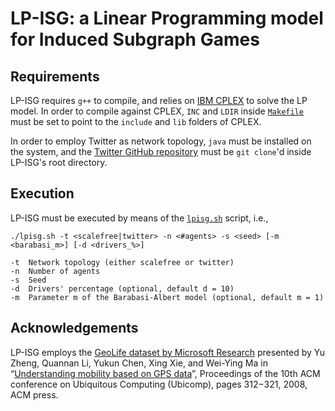LP-ISG: a Linear Programming model for Induced Subgraph Games
===================

Requirements
----------
LP-ISG requires `g++` to compile, and relies on [IBM CPLEX](https://www-01.ibm.com/software/commerce/optimization/cplex-optimizer) to solve the LP model. In order to compile against CPLEX, `INC` and `LDIR` inside [`Makefile`](https://github.com/filippobistaffa/LP-ISG/blob/master/Makefile)  must be set to point to the `include` and `lib` folders of CPLEX.

In order to employ Twitter as network topology, `java` must be installed on the system, and the [Twitter GitHub repository](https://github.com/filippobistaffa/twitter) must be `git clone`'d inside LP-ISG's root directory.

Execution
----------
LP-ISG must be executed by means of the [`lpisg.sh`](https://github.com/filippobistaffa/LP-ISG/blob/master/lpisg.sh) script, i.e.,
```
./lpisg.sh -t <scalefree|twitter> -n <#agents> -s <seed> [-m <barabasi_m>] [-d <drivers_%>]

-t	Network topology (either scalefree or twitter)
-n	Number of agents
-s	Seed
-d	Drivers' percentage (optional, default d = 10)
-m	Parameter m of the Barabasi-Albert model (optional, default m = 1)
```

Acknowledgements
----------
LP-ISG employs the [GeoLife dataset by Microsoft Research](http://research.microsoft.com/en-us/projects/geolife) presented by Yu Zheng, Quannan Li, Yukun Chen, Xing Xie, and Wei-Ying Ma in “[Understanding mobility based on GPS data](https://www.microsoft.com/en-us/research/publication/understanding-mobility-based-on-gps-data)”, Proceedings of the 10th ACM conference on Ubiquitous Computing (Ubicomp), pages 312−321, 2008, ACM press.

